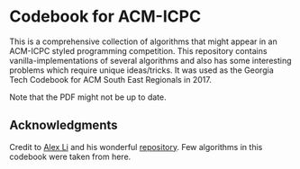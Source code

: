# Codebook for ACM-ICPC

This is a comprehensive collection of algorithms that might appear in an ACM-ICPC styled programming competition. This repository contains vanilla-implementations of several algorithms and also has some interesting problems which require unique ideas/tricks. It was used as the Georgia Tech Codebook for ACM South East Regionals in 2017.

Note that the PDF might not be up to date.

## Acknowledgments

Credit to [Alex Li](https://github.com/alxli) and his wonderful [repository](https://github.com/alxli/Algorithm-Anthology). Few algorithms in this codebook were taken from here.